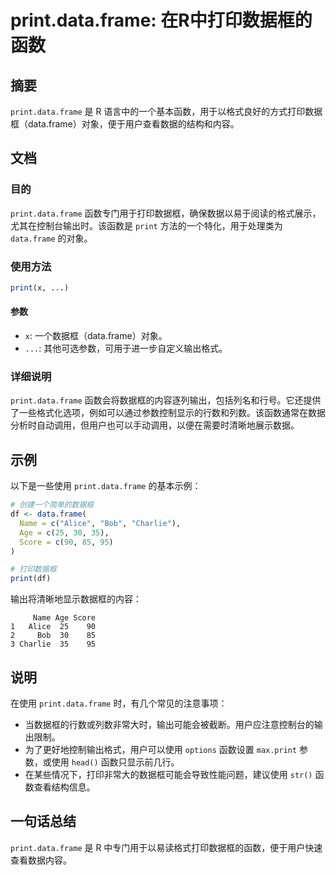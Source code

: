 <!--
Meta Description: # print.data.frame: 在R中打印数据框的函数 ## 摘要 `print.data.frame` 是 R 语言中的一个基本函数，用于以格式良好的方式打印数据框（data.frame）对象，便于用户查看数据的结构和内容。 ## 文档 ### 目的 `print.data.frame` ...
Meta Keywords: print, data, frame, name, alice
-->

# print.data.frame: 在R中打印数据框的函数

## 摘要
`print.data.frame` 是 R 语言中的一个基本函数，用于以格式良好的方式打印数据框（data.frame）对象，便于用户查看数据的结构和内容。

## 文档
### 目的
`print.data.frame` 函数专门用于打印数据框，确保数据以易于阅读的格式展示，尤其在控制台输出时。该函数是 `print` 方法的一个特化，用于处理类为 `data.frame` 的对象。

### 使用方法
```R
print(x, ...)
```

#### 参数
- `x`: 一个数据框（data.frame）对象。
- `...`: 其他可选参数，可用于进一步自定义输出格式。

### 详细说明
`print.data.frame` 函数会将数据框的内容逐列输出，包括列名和行号。它还提供了一些格式化选项，例如可以通过参数控制显示的行数和列数。该函数通常在数据分析时自动调用，但用户也可以手动调用，以便在需要时清晰地展示数据。

## 示例
以下是一些使用 `print.data.frame` 的基本示例：

```R
# 创建一个简单的数据框
df <- data.frame(
  Name = c("Alice", "Bob", "Charlie"),
  Age = c(25, 30, 35),
  Score = c(90, 85, 95)
)

# 打印数据框
print(df)
```

输出将清晰地显示数据框的内容：

```
     Name Age Score
1   Alice  25    90
2     Bob  30    85
3 Charlie  35    95
```

## 说明
在使用 `print.data.frame` 时，有几个常见的注意事项：
- 当数据框的行数或列数非常大时，输出可能会被截断。用户应注意控制台的输出限制。
- 为了更好地控制输出格式，用户可以使用 `options` 函数设置 `max.print` 参数，或使用 `head()` 函数只显示前几行。
- 在某些情况下，打印非常大的数据框可能会导致性能问题，建议使用 `str()` 函数查看结构信息。

## 一句话总结
`print.data.frame` 是 R 中专门用于以易读格式打印数据框的函数，便于用户快速查看数据内容。